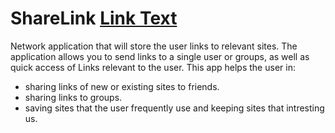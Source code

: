 # ShareLink [Link Text](https://www.dropbox.com/s/80ckpa1uf4kaw0z/logo.png?dl=0)

Network application that will store the user links to relevant sites. The application allows you to send links to a single user or groups, as well as quick access of Links relevant to the user.
This app helps the user in:
- sharing links of new or existing sites to friends.
- sharing links to groups.
- saving sites that the user frequently use and keeping sites that intresting us.

# 

